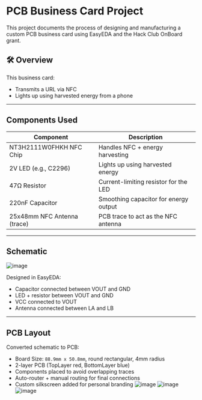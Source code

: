# PCB Business Card Project

This project documents the process of designing and manufacturing a custom PCB business card using EasyEDA and the Hack Club OnBoard grant.

## 🛠 Overview

This business card:
- Transmits a URL via NFC
- Lights up using harvested energy from a phone

---

## Components Used

| Component                     | Description                                  |
|------------------------------|----------------------------------------------|
| NT3H2111W0FHKH NFC Chip      | Handles NFC + energy harvesting              |
| 2V LED (e.g., C2296)         | Lights up using harvested energy             |
| 47Ω Resistor                 | Current-limiting resistor for the LED        |
| 220nF Capacitor              | Smoothing capacitor for energy output        |
| 25x48mm NFC Antenna (trace) | PCB trace to act as the NFC antenna          |

---

## Schematic
![image](https://github.com/user-attachments/assets/3310a814-16e0-4af0-8daa-93370ee8e47b)

Designed in EasyEDA:
- Capacitor connected between VOUT and GND
- LED + resistor between VOUT and GND
- VCC connected to VOUT
- Antenna connected between LA and LB

---

## PCB Layout

Converted schematic to PCB:
- Board Size: `88.9mm x 50.8mm`, round rectangular, 4mm radius
- 2-layer PCB (TopLayer red, BottomLayer blue)
- Components placed to avoid overlapping traces
- Auto-router + manual routing for final connections
- Custom silkscreen added for personal branding
![image](https://github.com/user-attachments/assets/358183ae-901a-4bf2-be1d-d3d8b77de8a6)
![image](https://github.com/user-attachments/assets/4c925f65-902b-420a-a2b5-894e03c152e1)
![image](https://github.com/user-attachments/assets/bc2d2551-b4d9-4752-beb3-ec0ec2fb2eec)

